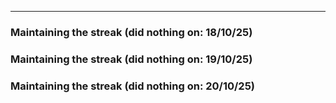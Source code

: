 ---

### Maintaining the streak (did nothing on: 18/10/25)

### Maintaining the streak (did nothing on: 19/10/25)

### Maintaining the streak (did nothing on: 20/10/25)
